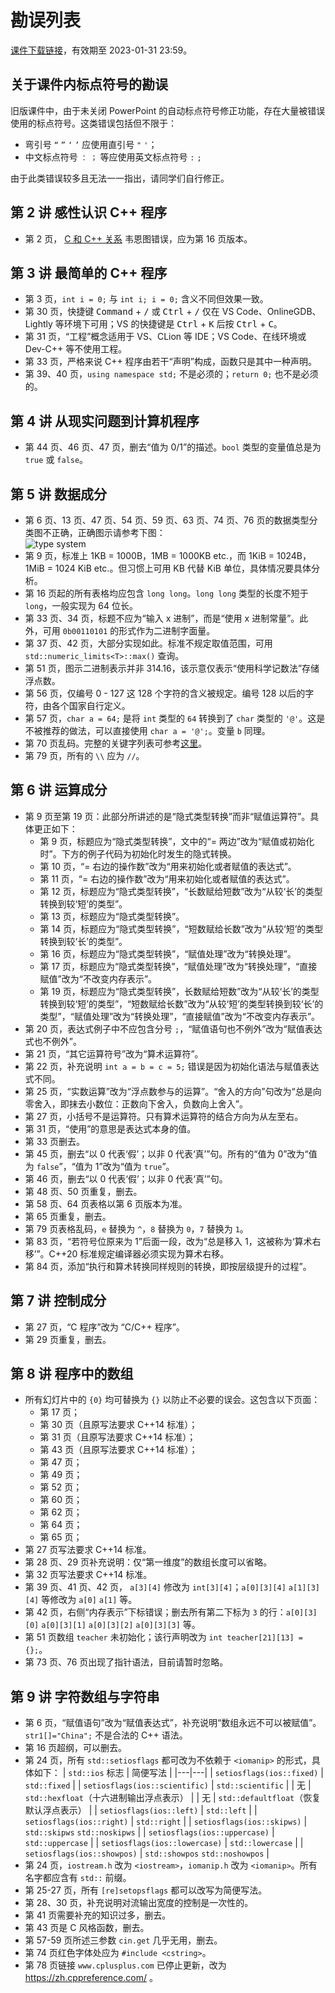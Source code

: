 # 勘误列表

[课件下载链接](https://disk.pku.edu.cn:443/link/E55A05846602229979DEFB4358EEF761?gns=CB8FC80E89AF46C39580120B6BEB4DC1%2F694E2A9E7BBF48ECBB68CDC82244FD65)，有效期至 2023-01-31 23:59。

## 关于课件内标点符号的勘误

旧版课件中，由于未关闭 PowerPoint 的自动标点符号修正功能，存在大量被错误使用的标点符号。这类错误包括但不限于：

- 弯引号 `“` `”` `‘` `’` 应使用直引号 `"` `'`；
- 中文标点符号 `：` `；` 等应使用英文标点符号 `:` `;`

由于此类错误较多且无法一一指出，请同学们自行修正。

## 第 2 讲 感性认识 C++ 程序

- 第 2 页， [C 和 C++ 关系](../cpp/c) 韦恩图错误，应为第 16 页版本。

## 第 3 讲 最简单的 C++ 程序

- 第 3 页，`int i = 0;` 与 `int i; i = 0;` 含义不同但效果一致。
- 第 30 页，快捷键 <kbd>Command</kbd> + <kbd>/</kbd> 或 <kbd>Ctrl</kbd> + <kbd>/</kbd> 仅在 VS Code、OnlineGDB、Lightly 等环境下可用；VS 的快捷键是 <kbd>Ctrl</kbd> + <kbd>K</kbd> 后按 <kbd>Ctrl</kbd> + <kbd>C</kbd>。
- 第 31 页，“工程”概念适用于 VS、CLion 等 IDE；VS Code、在线环境或 Dev-C++ 等不使用工程。
- 第 33 页，严格来说 C++ 程序由若干“声明”构成，函数只是其中一种声明。
- 第 39、40 页，`using namespace std;` 不是必须的；`return 0;` 也不是必须的。

## 第 4 讲 从现实问题到计算机程序

- 第 44 页、46 页、47 页，删去“值为 0/1”的描述。`bool` 类型的变量值总是为 `true` 或 `false`。

## 第 5 讲 数据成分

- 第 6 页、13 页、47 页、54 页、59 页、63 页、74 页、76 页的数据类型分类图不正确，正确图示请参考下图：  
  ![type system](https://learn-cpp.tk/assets/typesystem.svg)
- 第 9 页，标准上 1KB = 1000B，1MB = 1000KB etc.，而 1KiB = 1024B，1MiB = 1024 KiB etc.。但习惯上可用 KB 代替 KiB 单位，具体情况要具体分析。
- 第 16 页起的所有表格均应包含 `long long`。`long long` 类型的长度不短于 `long`，一般实现为 64 位长。
- 第 33 页、34 页，标题不应为“输入 x 进制”，而是“使用 x 进制常量”。此外，可用 `0b00110101` 的形式作为二进制字面量。
- 第 37 页、42 页，大部分实现如此。标准不规定取值范围，可用 `std::numeric_limits<T>::max()` 查询。
- 第 51 页，图示二进制表示并非 314.16，该示意仅表示“使用科学记数法”存储浮点数。
- 第 56 页，仅编号 0 - 127 这 128 个字符的含义被规定。编号 128 以后的字符，由各个国家自行定义。
- 第 57 页，`char a = 64;` 是将 `int` 类型的 `64` 转换到了 `char` 类型的 `'@'`。这是不被推荐的做法，可以直接使用 `char a = '@';`。变量 `b` 同理。
- 第 70 页乱码。完整的关键字列表可参考[这里](https://zh.cppreference.com/w/cpp/keyword)。
- 第 79 页，所有的 `\\` 应为 `//`。

## 第 6 讲 运算成分

- 第 9 页至第 19 页：此部分所讲述的是“隐式类型转换”而非“赋值运算符”。具体更正如下：
  - 第 9 页，标题应为“隐式类型转换”，文中的“= 两边”改为“赋值或初始化时”。下方的例子代码为初始化时发生的隐式转换。
  - 第 10 页，“= 右边的操作数”改为“用来初始化或者赋值的表达式”。
  - 第 11 页，“= 右边的操作数”改为“用来初始化或者赋值的表达式”。
  - 第 12 页，标题应为“隐式类型转换”，“长数赋给短数”改为“从较‘长’的类型转换到较‘短’的类型”。
  - 第 13 页，标题应为“隐式类型转换”。
  - 第 14 页，标题应为“隐式类型转换”，“短数赋给长数”改为“从较‘短’的类型转换到较‘长’的类型”。
  - 第 16 页，标题应为“隐式类型转换”，“赋值处理”改为“转换处理”。
  - 第 17 页，标题应为“隐式类型转换”，“赋值处理”改为“转换处理”，“直接赋值”改为“不改变内存表示”。
  - 第 19 页，标题应为“隐式类型转换”，长数赋给短数”改为“从较‘长’的类型转换到较‘短’的类型”，“短数赋给长数”改为“从较‘短’的类型转换到较‘长’的类型”，“赋值处理”改为“转换处理”，“直接赋值”改为“不改变内存表示”。
- 第 20 页，表达式例子中不应包含分号 `;`，“赋值语句也不例外”改为“赋值表达式也不例外”。
- 第 21 页，“其它运算符号”改为“算术运算符”。
- 第 22 页，补充说明 `int a = b = c = 5;` 错误是因为初始化语法与赋值表达式不同。
- 第 25 页，“实数运算”改为“浮点数参与的运算”。“舍入的方向”句改为“总是向零舍入，即抹去小数位：正数向下舍入，负数向上舍入”。
- 第 27 页，小括号不是运算符。只有算术运算符的结合方向为从左至右。
- 第 31 页，“使用”的意思是表达式本身的值。
- 第 33 页删去。
- 第 45 页，删去“以 0 代表‘假’；以非 0 代表‘真’”句。所有的“值为 0”改为“值为 `false`”，“值为 1”改为“值为 `true`”。
- 第 46 页，删去“以 0 代表‘假’；以非 0 代表‘真’”句。
- 第 48 页、50 页重复，删去。
- 第 58 页、64 页表格以第 6 页版本为准。
- 第 65 页重复，删去。
- 第 79 页表格乱码，`e` 替换为 `^`，`8` 替换为 `0`，`7` 替换为 `1`。
- 第 83 页，“若符号位原来为 1”后面一段，改为“总是移入 1，这被称为‘算术右移’”。C++20 标准规定编译器必须实现为算术右移。
- 第 84 页，添加“执行和算术转换同样规则的转换，即按层级提升的过程”。

## 第 7 讲 控制成分

- 第 27 页，“C 程序”改为 “C/C++ 程序”。
- 第 29 页重复，删去。

## 第 8 讲 程序中的数组

- 所有幻灯片中的 `{0}` 均可替换为 `{}` 以防止不必要的误会。这包含以下页面：
  - 第 17 页；
  - 第 30 页（且原写法要求 C++14 标准）；
  - 第 31 页（且原写法要求 C++14 标准）；
  - 第 43 页（且原写法要求 C++14 标准）；
  - 第 47 页；
  - 第 49 页；
  - 第 52 页；
  - 第 60 页；
  - 第 62 页；
  - 第 64 页；
  - 第 65 页；
- 第 27 页写法要求 C++14 标准。
- 第 28 页、29 页补充说明：仅“第一维度”的数组长度可以省略。
- 第 32 页写法要求 C++14 标准。
- 第 39 页、41 页、42 页， `a[3][4]` 修改为 `int[3][4]`；`a[0][3][4]` `a[1][3][4]` 等修改为 `a[0]` `a[1]` 等。
- 第 42 页，右侧“内存表示”下标错误；删去所有第二下标为 `3` 的行：`a[0][3][0]` `a[0][3][1]` `a[0][3][2]` `a[0][3][3]` 等。
- 第 51 页数组 `teacher` 未初始化；该行声明改为 `int teacher[21][13] = {};`。
- 第 73 页、76 页出现了指针语法，目前请暂时忽略。

## 第 9 讲 字符数组与字符串

- 第 6 页，“赋值语句”改为“赋值表达式”，补充说明“数组永远不可以被赋值”。`str1[]="China";` 不是合法的 C++ 语法。
- 第 16 页超纲，可以删去。
- 第 24 页，所有 `std::setiosflags` 都可改为不依赖于 `<iomanip>` 的形式，具体如下：
  | `std::ios` 标志 | 简便写法 |
  |---|---|
  | `setiosflags(ios::fixed)` | `std::fixed` |
  | `setiosflags(ios::scientific)` | `std::scientific` |
  | 无 | `std::hexfloat`（十六进制输出浮点表示） |
  | 无 | `std::defaultfloat`（恢复默认浮点表示） |
  | `setiosflags(ios::left)` | `std::left` |
  | `setiosflags(ios::right)` | `std::right` |
  | `setiosflags(ios::skipws)` | `std::skipws` `std::noskipws` |
  | `setiosflags(ios::uppercase)` | `std::uppercase` |
  | `setiosflags(ios::lowercase)` | `std::lowercase` |
  | `setiosflags(ios::showpos)` | `std::showpos` `std::noshowpos` |
- 第 24 页，`iostream.h` 改为 `<iostream>`，`iomanip.h` 改为 `<iomanip>`。所有名字都应含有 `std::` 前缀。
- 第 25-27 页，所有 `[re]setopsflags` 都可以改写为简便写法。
- 第 28、30 页，补充说明对流输出宽度的控制是一次性的。
- 第 41 页需要补充的知识过多，删去。
- 第 43 页是 C 风格函数，删去。
- 第 57-59 页所述三参数 `cin.get` 几乎无用，删去。
- 第 74 页红色字体处应为 `#include <cstring>`。
- 第 78 页链接 `www.cplusplus.com` 已停止更新，改为 https://zh.cppreference.com/ 。

